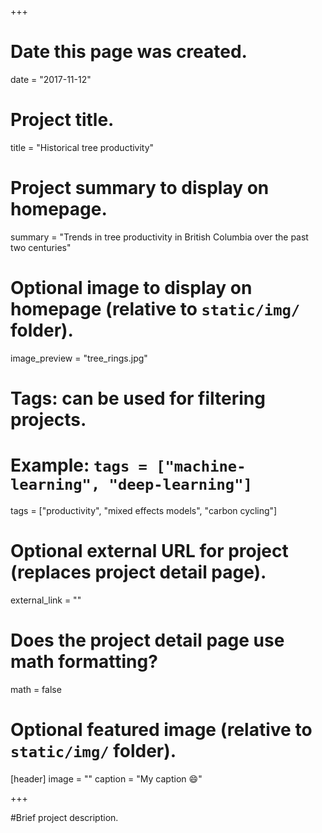 +++
# Date this page was created.
date = "2017-11-12"

# Project title.
title = "Historical tree productivity"

# Project summary to display on homepage.
summary = "Trends in tree productivity in British Columbia over the past two centuries"

# Optional image to display on homepage (relative to `static/img/` folder).
image_preview = "tree_rings.jpg"

# Tags: can be used for filtering projects.
# Example: `tags = ["machine-learning", "deep-learning"]`
tags = ["productivity", "mixed effects models", "carbon cycling"]

# Optional external URL for project (replaces project detail page).
external_link = ""

# Does the project detail page use math formatting?
math = false

# Optional featured image (relative to `static/img/` folder).
[header]
image = ""
caption = "My caption :smile:"

+++

#Brief project description.